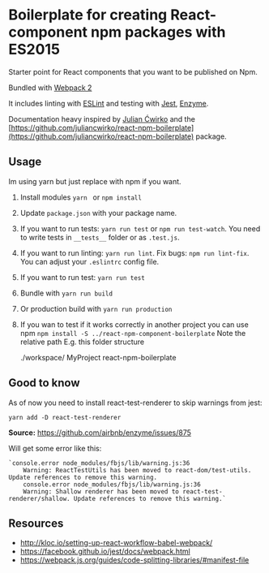 # Boilerplate for creating React-component npm packages with ES2015

Starter point for React components that you want to be published on Npm.

Bundled with [Webpack 2](https://webpack.js.org/)

It includes linting with [ESLint](http://eslint.org/) and testing with [Jest](http://facebook.github.io/jest/), [Enzyme](http://airbnb.io/enzyme/).

Documentation heavy inspired by [Julian Ćwirko](https://github.com/juliancwirko) and the [https://github.com/juliancwirko/react-npm-boilerplate](https://github.com/juliancwirko/react-npm-boilerplate) package.

## Usage
Im using yarn but just replace with npm if you want.
1. Install modules `yarn ` or `npm install`
2. Update `package.json` with your package name.
3. If you want to run tests: `yarn run test` or `npm run test-watch`. You need to write tests in `__tests__` folder or as `.test.js`.
4. If you want to run linting: `yarn run lint`. Fix bugs: `npm run lint-fix`. You can adjust your `.eslintrc` config file.
5. If you want to run test: `yarn run test`
6. Bundle with `yarn run build`
7. Or production build with `yarn run production`
8. If you wan to test if it works correctly in another project you can use npm `npm install -S ../react-npm-component-boilerplate` Note the relative path
E.g. this folder structure
 
    
    ./workspace/
        MyProject
        react-npm-boilerplate
        

## Good to know
As of now you need to install react-test-renderer to skip warnings from jest: 

`yarn add -D react-test-renderer` 

**Source:** https://github.com/airbnb/enzyme/issues/875

Will get some error like this:

    `console.error node_modules/fbjs/lib/warning.js:36
        Warning: ReactTestUtils has been moved to react-dom/test-utils. Update references to remove this warning.
        console.error node_modules/fbjs/lib/warning.js:36
        Warning: Shallow renderer has been moved to react-test-renderer/shallow. Update references to remove this warning.`
        
## Resources
* http://kloc.io/setting-up-react-workflow-babel-webpack/
* https://facebook.github.io/jest/docs/webpack.html
* https://webpack.js.org/guides/code-splitting-libraries/#manifest-file